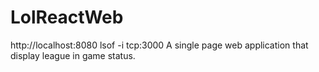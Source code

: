 # LolReactWeb
http://localhost:8080
lsof -i tcp:3000 
A single page web application that display league in game status.